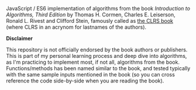 JavaScript / ES6 implementation of algorithms from the book *Introduction to Algorithms, Third Edition* by Thomas H. Cormen, Charles E. Leiserson, Ronald L. Rivest and Clifford Stein, famously called as [the CLRS book](https://mitpress.mit.edu/books/introduction-algorithms-third-edition) (where CLRS in an acrynom for lastnames of the authors).

**Disclaimer**

This repository is not officially endorsed by the book authors or publishers. This is part of my personal learning process and deep dive into algorithms, as I'm practicing to implement most, if not all, algorithms from the book. Functions/methods has been named similar to the book, and tested typically with the same sample inputs mentioned in the book (so you can cross reference the code side-by-side when you are reading the book).
